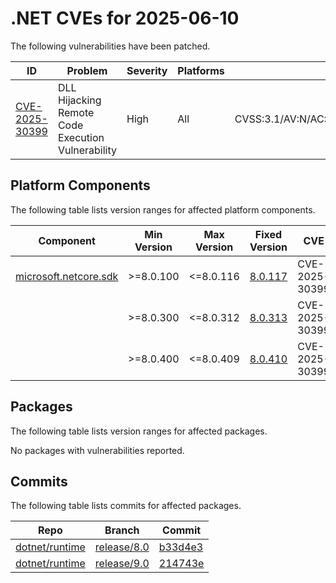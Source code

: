 # .NET CVEs for 2025-06-10

The following vulnerabilities have been patched.

| ID                               | Problem                                           | Severity | Platforms | CVSS                                                       |
| -------------------------------- | ------------------------------------------------- | -------- | --------- | ---------------------------------------------------------- |
| [CVE-2025-30399][CVE-2025-30399] | DLL Hijacking Remote Code Execution Vulnerability | High     | All       | CVSS:3.1/AV:N/AC:H/PR:N/UI:R/S:U/C:H/I:H/A:H/E:U/RL:O/RC:C |


## Platform Components

The following table lists version ranges for affected platform components.

| Component | Min Version | Max Version | Fixed Version                                                           | CVE            | Source fix          |
| --------- | ----------- | ----------- | ----------------------------------------------------------------------- | -------------- | ------------------- |
| [microsoft.netcore.sdk][microsoft.netcore.sdk] | >=8.0.100 | <=8.0.116 | [8.0.117](https://www.nuget.org/packages/microsoft.netcore.sdk/8.0.117) | CVE-2025-30399 | [d00609e][d00609e]  |
|           | >=8.0.300   | <=8.0.312   | [8.0.313](https://www.nuget.org/packages/microsoft.netcore.sdk/8.0.313) | CVE-2025-30399 |                     |
|           | >=8.0.400   | <=8.0.409   | [8.0.410](https://www.nuget.org/packages/microsoft.netcore.sdk/8.0.410) | CVE-2025-30399 | [7892f91][7892f91]  |


## Packages

The following table lists version ranges for affected packages.

No packages with vulnerabilities reported.


## Commits

The following table lists commits for affected packages.

| Repo                             | Branch                     | Commit             |
| -------------------------------- | -------------------------- | ------------------ |
| [dotnet/runtime][dotnet/runtime] | [release/8.0][release/8.0] | [b33d4e3][b33d4e3] |
| [dotnet/runtime][dotnet/runtime] | [release/9.0][release/9.0] | [214743e][214743e] |



[CVE-2025-30399]: https://github.com/dotnet/announcements/issues/362
[microsoft.netcore.sdk]: https://www.nuget.org/packages/microsoft.netcore.sdk
[dotnet/runtime]: https://github.com/dotnet/runtime
[release/8.0]: https://github.com/dotnet/runtime/tree/release/8.0
[b33d4e3]: https://github.com/dotnet/runtime/commit/b33d4e34e1cbf993583d78fc1b64ea8400935978
[release/9.0]: https://github.com/dotnet/runtime/tree/release/9.0
[214743e]: https://github.com/dotnet/runtime/commit/214743ee2a5a25b9a3a07e3f0451da73eb4e97e2

